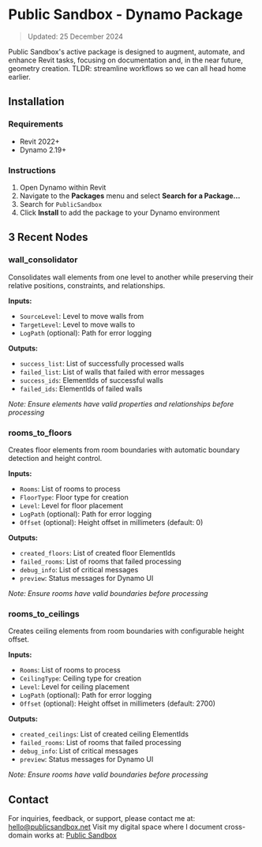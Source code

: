 # Public Sandbox - Dynamo Package
> Updated: 25 December 2024

Public Sandbox's active package is designed to augment, automate, and enhance Revit tasks, focusing on documentation and, in the near future, geometry creation. TLDR: streamline workflows so we can all head home earlier.

## Installation

### Requirements
- Revit 2022+
- Dynamo 2.19+

### Instructions
1. Open Dynamo within Revit
2. Navigate to the **Packages** menu and select **Search for a Package...**
3. Search for `PublicSandbox`
4. Click **Install** to add the package to your Dynamo environment

## 3 Recent Nodes

### wall_consolidator
Consolidates wall elements from one level to another while preserving their relative positions, constraints, and relationships.

**Inputs:**
- `SourceLevel`: Level to move walls from
- `TargetLevel`: Level to move walls to
- `LogPath` (optional): Path for error logging

**Outputs:**
- `success_list`: List of successfully processed walls
- `failed_list`: List of walls that failed with error messages
- `success_ids`: ElementIds of successful walls
- `failed_ids`: ElementIds of failed walls

*Note: Ensure elements have valid properties and relationships before processing*

### rooms_to_floors
Creates floor elements from room boundaries with automatic boundary detection and height control.

**Inputs:**
- `Rooms`: List of rooms to process
- `FloorType`: Floor type for creation
- `Level`: Level for floor placement
- `LogPath` (optional): Path for error logging
- `Offset` (optional): Height offset in millimeters (default: 0)

**Outputs:**
- `created_floors`: List of created floor ElementIds
- `failed_rooms`: List of rooms that failed processing
- `debug_info`: List of critical messages
- `preview`: Status messages for Dynamo UI

*Note: Ensure rooms have valid boundaries before processing*

### rooms_to_ceilings
Creates ceiling elements from room boundaries with configurable height offset.

**Inputs:**
- `Rooms`: List of rooms to process
- `CeilingType`: Ceiling type for creation
- `Level`: Level for ceiling placement
- `LogPath` (optional): Path for error logging
- `Offset` (optional): Height offset in millimeters (default: 2700)

**Outputs:**
- `created_ceilings`: List of created ceiling ElementIds
- `failed_rooms`: List of rooms that failed processing
- `debug_info`: List of critical messages
- `preview`: Status messages for Dynamo UI

*Note: Ensure rooms have valid boundaries before processing*

## Contact

For inquiries, feedback, or support, please contact me at: hello@publicsandbox.net
Visit my digital space where I document cross-domain works at: [Public Sandbox](https://publicsandbox.net)
